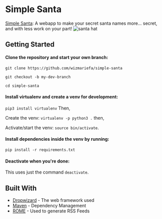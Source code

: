 # Simple Santa

[Simple Santa](http://www.simple-santa.com): A webapp to make your secret santa names more... secret, and with less work on your part!
![santa hat](https://raw.githubusercontent.com/wizmariefa/simple-santa/master/images/santahat_no_dec.gif)

## Getting Started

#### Clone the repository and start your own branch:

`git clone https://github.com/wizmariefa/simple-santa`

`git checkout -b my-dev-branch`

`cd simple-santa`


#### Install virtualenv and create a venv for development:

`pip3 install virtualenv` Then,

Create the venv: `virtualenv -p python3 .` then,

Activate/start the venv: `source bin/activate`.


#### Install dependencies inside the venv by running:
`pip install -r requirements.txt`


#### Deactivate when you're done:
This uses just the command `deactivate`.

## Built With

* [Dropwizard](http://www.dropwizard.io/1.0.2/docs/) - The web framework used
* [Maven](https://maven.apache.org/) - Dependency Management
* [ROME](https://rometools.github.io/rome/) - Used to generate RSS Feeds
